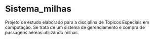 # Sistema_milhas
Projeto de estudo elaborado para a disciplina de Tópicos Especiais em computação. Se trata de um sistema de gerenciamento e compra de passagens aéreas utilizando milhas.
